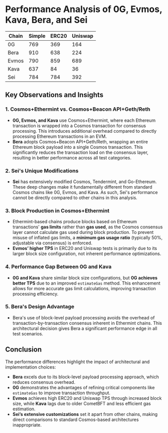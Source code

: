 # Performance Analysis of 0G, Evmos, Kava, Bera, and Sei

| Chain   | Simple | ERC20 | Uniswap |
|---------|--------|-------|---------|
| 0G      | 769    | 369   | 164     |
| Bera    | 910    | 638   | 224     |
| Evmos   | 790    | 859   | 689     |
| Kava    | 637    | 84    | 36      |
| Sei     | 784    | 784   | 392     |

## Key Observations and Insights

### 1. Cosmos+Ethermint vs. Cosmos+Beacon API+Geth/Reth
- **0G, Evmos, and Kava** use Cosmos+Ethermint, where each Ethereum transaction is wrapped into a Cosmos transaction for consensus processing. This introduces additional overhead compared to directly processing Ethereum transactions in an EVM.
- **Bera** adopts Cosmos+Beacon API+Geth/Reth, wrapping an entire Ethereum block payload into a single Cosmos transaction. This significantly reduces the transaction load on the consensus layer, resulting in better performance across all test categories.

### 2. Sei's Unique Modifications
- **Sei** has extensively modified Cosmos, Tendermint, and Go-Ethereum. These deep changes make it fundamentally different from standard Cosmos chains like 0G, Evmos, and Kava. As such, Sei's performance cannot be directly compared to other chains in this analysis.

### 3. Block Production in Cosmos+Ethermint
- Ethermint-based chains produce blocks based on Ethereum transactions' **gas limits** rather than **gas used**, as the Cosmos consensus layer cannot calculate gas used during block production. To prevent misuse of inflated gas limits, a **minimum gas usage ratio** (typically 50%, adjustable via consensus) is enforced.
- **Evmos’ higher TPS** in ERC20 and Uniswap tests is primarily due to its larger block size configuration, not inherent performance optimizations.

### 4. Performance Gap Between 0G and Kava
- **0G and Kava** share similar block size configurations, but **0G achieves better TPS** due to an improved `estimateGas` method. This enhancement allows for more accurate gas limit calculations, improving transaction processing efficiency.

### 5. Bera's Design Advantage
- Bera's use of block-level payload processing avoids the overhead of transaction-by-transaction consensus inherent in Ethermint chains. This architectural decision gives Bera a significant performance edge in all test scenarios.

## Conclusion
The performance differences highlight the impact of architectural and implementation choices:
- **Bera** excels due to its block-level payload processing approach, which reduces consensus overhead.
- **0G** demonstrates the advantages of refining critical components like `estimateGas` to improve transaction throughput.
- **Evmos** achieves high ERC20 and Uniswap TPS through increased block size, while **Kava** lags due to older CometBFT and less efficient gas estimation.
- **Sei’s extensive customizations** set it apart from other chains, making direct comparisons to standard Cosmos-based architectures inappropriate.
